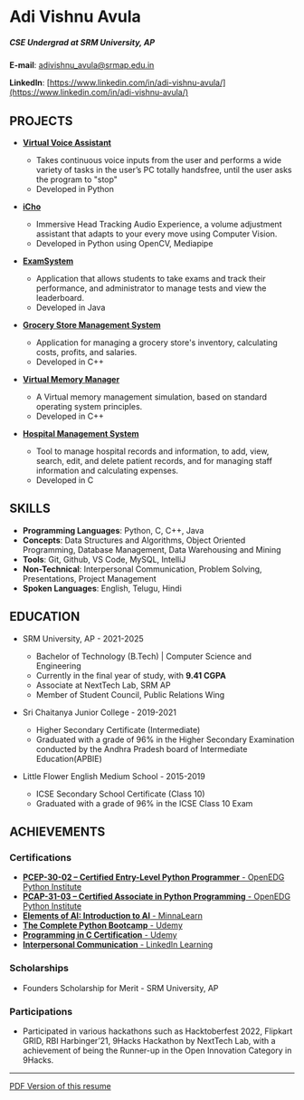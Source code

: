 # Adi Vishnu Avula
##### CSE Undergrad at SRM University, AP

**E-mail**: [adivishnu_avula@srmap.edu.in](mailto:adivishnu_avula@srmap.edu.in)

**LinkedIn**: [https://www.linkedin.com/in/adi-vishnu-avula/](https://www.linkedin.com/in/adi-vishnu-avula/)

## PROJECTS
- [**Virtual Voice Assistant**](https://github.com/adivishnu-a/Voice-Assistant)
  - Takes continuous voice inputs from the user and performs a wide variety of tasks in the user’s PC totally handsfree, until the user asks the program to "stop"
  - Developed in Python

- [**iCho**](https://github.com/adivishnu-a/icho)
  - Immersive Head Tracking Audio Experience, a volume adjustment assistant that adapts to your every move using Computer Vision.
  - Developed in Python using OpenCV, Mediapipe

- [**ExamSystem**](https://github.com/adivishnu-a/ExamSystem)
  - Application that allows students to take exams and track their performance, and administrator to manage tests and view the leaderboard.
  - Developed in Java

- [**Grocery Store Management System**](https://github.com/adivishnu-a/Grocery-Store-Management-System)
  - Application for managing a grocery store's inventory, calculating costs, profits, and salaries.
  - Developed in C++

- [**Virtual Memory Manager**](https://github.com/adivishnu-a/Virtual-Memory-Manager)
  - A Virtual memory management simulation, based on standard operating system principles.
  - Developed in C++

- [**Hospital Management System**](https://github.com/adivishnu-a/Hospital-Management-System)
  - Tool to manage hospital records and information, to add, view, search, edit, and delete patient records, and for managing staff information and calculating expenses.
  - Developed in C

## SKILLS

- **Programming Languages**: Python, C, C++, Java
- **Concepts**: Data Structures and Algorithms, Object Oriented Programming, Database Management, Data Warehousing and Mining
- **Tools**: Git, Github, VS Code, MySQL, IntelliJ
- **Non-Technical**: Interpersonal Communication, Problem Solving, Presentations, Project Management
- **Spoken Languages**: English, Telugu, Hindi

## EDUCATION

- SRM University, AP  - 2021-2025
  - Bachelor of Technology (B.Tech) | Computer Science and Engineering
  - Currently in the final year of study, with **9.41 CGPA**
  - Associate at NextTech Lab, SRM AP
  - Member of Student Council, Public Relations Wing

- Sri Chaitanya Junior College - 2019-2021
  - Higher Secondary Certificate (Intermediate)
  - Graduated with a grade of 96% in the Higher Secondary Examination conducted by the Andhra Pradesh board of Intermediate Education(APBIE)

- Little Flower English Medium School  - 2015-2019
  - ICSE Secondary School Certificate (Class 10)
  - Graduated with a grade of 96% in the ICSE Class 10 Exam

## ACHIEVEMENTS
### Certifications 
- [**PCEP-30-02 – Certified Entry-Level Python Programmer** - OpenEDG Python Institute](https://verify.openedg.org/?id=eX2N.0UOP.CyXV)
- [**PCAP-31-03 – Certified Associate in Python Programming** - OpenEDG Python Institute](https://verify.openedg.org/?id=8pCU.rLFC.JX4h)
- [**Elements of AI: Introduction to AI** - MinnaLearn](https://certificates.mooc.fi/validate/ue79nyk2jnh)
- [**The Complete Python Bootcamp** - Udemy](https://www.udemy.com/certificate/UC-5a3b3d3d-0cf2-4a5a-8ebd-5956d0f5ea67/)
- [**Programming in C Certification** - Udemy](https://www.udemy.com/certificate/UC-0e344dcb-cc70-42bc-9a4a-a056c56b8bf8/)
- [**Interpersonal Communication** - LinkedIn Learning](https://www.linkedin.com/learning/certificates/ee14f78948ccf08ee73d7675c5c500eef0d98cb037044319e1e152c87c1ecd5d?lipi=urn%3Ali%3Apage%3Ad_flagship3_profile_view_base_certifications_details%3B4TPP4jvASKKYuiNL9d%2BS9Q%3D%3D)

### Scholarships 
- Founders Scholarship for Merit - SRM University, AP

### Participations 
- Participated in various hackathons such as Hacktoberfest 2022, Flipkart GRID, RBI Harbinger’21, 9Hacks Hackathon by NextTech Lab, with a achievement of being the Runner-up in the Open Innovation Category in 9Hacks.

---

[PDF Version of this resume](https://drive.google.com/file/d/10SwPY6lw-V5OTN9wr7DjLdSQ3JQZxZ1T/view?usp=sharing)

